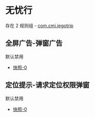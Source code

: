 # 无忧行

存在 2 规则组 - [com.cmi.jegotrip](/src/apps/com.cmi.jegotrip.ts)

## 全屏广告-弹窗广告

默认禁用

- [快照-0](https://i.gkd.li/i/13631904)

## 定位提示-请求定位权限弹窗

默认禁用

- [快照-0](https://i.gkd.li/i/13232766)
